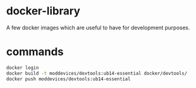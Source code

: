 # docker-library
A few docker images which are useful to have for development purposes.

# commands
```sh
docker login
docker build -t moddevices/devtools:ub14-essential docker/devtools/
docker push moddevices/devtools:ub14-essential
```
